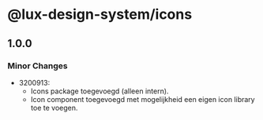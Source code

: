 # @lux-design-system/icons

## 1.0.0

### Minor Changes

- 3200913: 
  - Icons package toegevoegd (alleen intern).
  - Icon component toegevoegd met mogelijkheid een eigen icon library toe te voegen.
